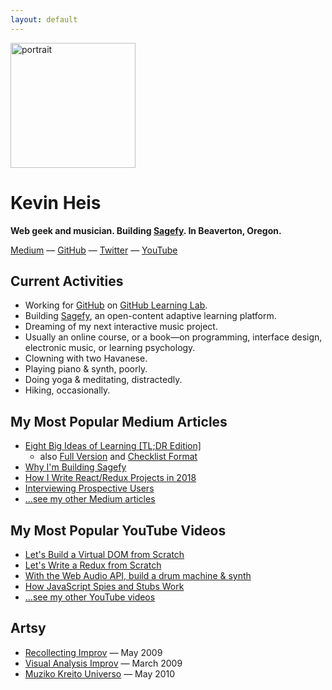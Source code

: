 ```yaml
---
layout: default
---
```


<img src="https://avatars3.githubusercontent.com/u/1221423?s=400&v=4" alt="portrait" width="200" />

Kevin Heis
==========

**Web geek and musician. Building [Sagefy][sagefy]. In Beaverton, Oregon.**

[Medium][medium] — [GitHub][github] — [Twitter][twitter] — [YouTube][youtube]

Current Activities
------------------

- Working for [GitHub](https://www.github.com) on [GitHub Learning Lab](https://lab.github.com/).
- Building [Sagefy](https://sagefy.org/), an open-content adaptive learning platform.
- Dreaming of my next interactive music project.
- Usually an online course, or a book—on programming, interface design, electronic music, or learning psychology.
- Clowning with two Havanese.
- Playing piano & synth, poorly.
- Doing yoga & meditating, distractedly.
- Hiking, occasionally.

My Most Popular Medium Articles
----------------------------

- [Eight Big Ideas of Learning [TL;DR Edition]](https://sgef.cc/tldrideas)
  - also [Full Version](https://sgef.cc/ideas) and [Checklist Format](https://sgef.cc/checklist)
- [Why I'm Building Sagefy](https://sgef.cc/story)
- [How I Write React/Redux Projects in 2018](https://medium.com/@heiskr/eadb6a2c9ecb)
- [Interviewing Prospective Users](https://medium.com/@heiskr/20845150dd9f)
- [...see my other Medium articles][medium]

My Most Popular YouTube Videos
---------------------------

- [Let's Build a Virtual DOM from Scratch](https://youtu.be/l2Tu0NqH0qU)
- [Let's Write a Redux from Scratch](https://youtu.be/j9Z86CLg9YY)
- [With the Web Audio API, build a drum machine & synth](https://youtu.be/NcU8OkhXbz4)
- [How JavaScript Spies and Stubs Work](https://youtu.be/wUxmVL998FU)
- [...see my other YouTube videos][youtube]

[sagefy]: https://sagefy.org
[medium]: https://medium.com/@heiskr
[github]: https://github.com/heiskr
[twitter]: https://twitter.com/heiskr
[youtube]: https://www.youtube.com/channel/UCyJoOeTGjdzPKfHX177JkBQ

Artsy
-----

- [Recollecting Improv](https://vimeo.com/6540364) — May 2009
- [Visual Analysis Improv](https://vimeo.com/6651766) — March 2009
- [Muziko Kreito Universo](https://vimeo.com/11514953) — May 2010
